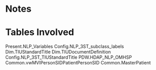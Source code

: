 # Notes

# Tables Involved

Present.NLP_Variables
Config.NLP_3ST_subclass_labels
Dim.TIUStandardTitle
Dim.TIUDocumentDefinition
Config.NLP_3ST_TIUStandardTitle
PDW.HDAP_NLP_OMHSP
Common.vwMVIPersonSIDPatientPersonSID
Common.MasterPatient